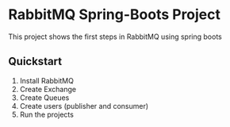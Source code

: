 # RabbitMQ Spring-Boots Project

This project shows the first steps in RabbitMQ using spring boots

## Quickstart

1. Install RabbitMQ
2. Create Exchange
3. Create Queues
4. Create users (publisher and consumer)
5. Run the projects